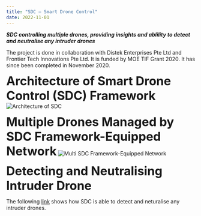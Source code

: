 ```yaml
---
title: "SDC – Smart Drone Control"
date: 2022-11-01
---
```


***SDC controlling multiple drones, providing insights and ablility to detect and neutralise any intruder drones***

The project is done in collaboration with Distek Enterprises Pte Ltd and Frontier Tech Innovations Pte Ltd. It is funded by MOE TIF Grant 2020. It has since been completed in November 2020.

**<font size = 6>Architecture of Smart Drone Control (SDC) Framework**</font>
![Architecture of SDC](./architecture-sdc-framework.png)

**<font size = 6>Multiple Drones Managed by SDC Framework-Equipped Network**</font>
![Multi SDC Framework-Equipped Network](sdc-framework-network.png)

**<font size = 6>Detecting and Neutralising Intruder Drone**</font>

The following [link](https://vimeo.com/348120761/fe146f71a1) shows how SDC is able to detect and neturalise any intruder drones.